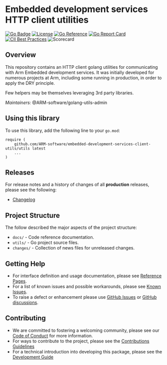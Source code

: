 <!--
Copyright (C) 2020-2025 Arm Limited or its affiliates and Contributors. All rights reserved.
SPDX-License-Identifier: Apache-2.0
-->
# Embedded development services HTTP client utilities

[![Go Badge](https://img.shields.io/badge/go-v1.25.3-blue)](https://golang.org/)
[![License](https://img.shields.io/badge/License-Apache%202.0-blue.svg)](https://opensource.org/licenses/Apache-2.0)
[![Go Reference](https://pkg.go.dev/badge/github.com/ARM-software/embedded-development-services-client-utils/utils.svg)](https://pkg.go.dev/github.com/ARM-software/embedded-development-services-client-utils/utils)
[![Go Report Card](https://goreportcard.com/badge/github.com/ARM-software/embedded-development-services-client-utils/utils)](https://goreportcard.com/report/github.com/ARM-software/embedded-development-services-client-utils/utils)
[![CII Best Practices](https://bestpractices.coreinfrastructure.org/projects/9086/badge)](https://bestpractices.coreinfrastructure.org/projects/9086)
![Scorecard](https://img.shields.io/ossf-scorecard/github.com/ARM-software/embedded-development-services-client-utils?label=openssf%20scorecard&style=flat)

## Overview
 
This repository contains an HTTP client golang utilities for communicating with Arm Embedded development services. It was initially developed for numerous projects at Arm, including some running in production, in order to apply the DRY principle.

Few helpers may be themselves leveraging 3rd party libraries.

*Maintainers:* @ARM-software/golang-utils-admin
 
## Using this library

To use this library, add the following line to your `go.mod`:
```
require (
    github.com/ARM-software/embedded-development-services-client-utils/utils latest
    ...
)
```


## Releases

For release notes and a history of changes of all **production** releases, please see the following:

- [Changelog](CHANGELOG.md)

## Project Structure

The follow described the major aspects of the project structure:

- `docs/` - Code reference documentation.
- `utils/` - Go project source files.
- `changes/` - Collection of news files for unreleased changes.


## Getting Help

- For interface definition and usage documentation, please see [Reference Pages](https://pkg.go.dev/github.com/ARM-software/embedded-development-services-client-utils/utils).
- For a list of known issues and possible workarounds, please see [Known Issues](KNOWN_ISSUES.md).
- To raise a defect or enhancement please use [GitHub Issues](https://github.com/ARM-software/embedded-development-services-client-utils/issues) or [GitHub discussions](https://github.com/ARM-software/embedded-development-services-client-utils/discussions).

## Contributing

- We are committed to fostering a welcoming community, please see our
  [Code of Conduct](CODE_OF_CONDUCT.md) for more information.
- For ways to contribute to the project, please see the [Contributions Guidelines](CONTRIBUTING.md)
- For a technical introduction into developing this package, please see the [Development Guide](DEVELOPMENT.md)
